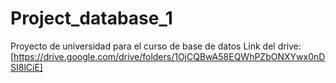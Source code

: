 # Project_database_1
Proyecto de universidad para el curso de base de datos
Link del drive: [https://drive.google.com/drive/folders/1OjCQBwA58EQWhPZbONXYwx0nDSI8lCiE]
